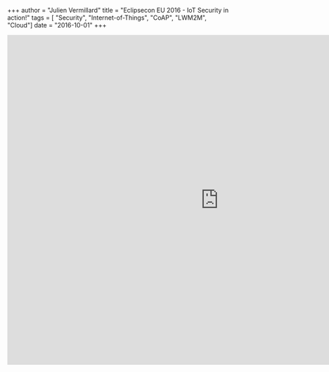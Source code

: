 +++
author = "Julien Vermillard"
title = "Eclipsecon EU 2016 - IoT Security in action!"
tags = [ "Security", "Internet-of-Things", "CoAP", "LWM2M", "Cloud"]
date = "2016-10-01"
+++

<iframe src="https://docs.google.com/presentation/d/e/2PACX-1vTjEi40fdRwbJI8g-LG4T5OjnU_ZluX1rLNi2O1450dU0en5HtXsQ1slnqcIm2Da75FmwJici2AVipz/embed?start=false&loop=false&delayms=3000" frameborder="0" width="960" height="749" allowfullscreen="true" mozallowfullscreen="true" webkitallowfullscreen="true"></iframe>
